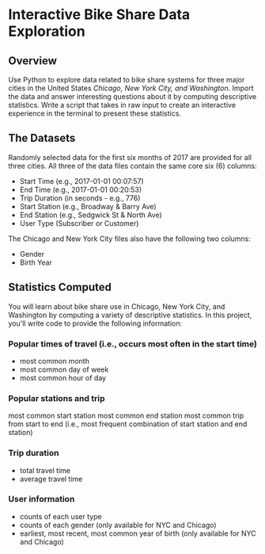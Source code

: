 # Interactive Bike Share Data Exploration
## Overview
Use Python to explore data related to bike share systems for three major cities in the United States _Chicago, New York City, and Washington_. Import the data and answer interesting questions about it by computing descriptive statistics. Write a script that takes in raw input to create an interactive experience in the terminal to present these statistics.
## The Datasets
Randomly selected data for the first six months of 2017 are provided for all three cities. All three of the data files contain the same core six (6) columns:

- Start Time (e.g., 2017-01-01 00:07:57)
- End Time (e.g., 2017-01-01 00:20:53)
- Trip Duration (in seconds - e.g., 776)
- Start Station (e.g., Broadway & Barry Ave)
- End Station (e.g., Sedgwick St & North Ave)
- User Type (Subscriber or Customer)

The Chicago and New York City files also have the following two columns:

- Gender
- Birth Year

## Statistics Computed
You will learn about bike share use in Chicago, New York City, and Washington by computing a variety of descriptive statistics. In this project, you'll write code to provide the following information:

### Popular times of travel (i.e., occurs most often in the start time)
- most common month
- most common day of week
- most common hour of day

### Popular stations and trip
most common start station
most common end station
most common trip from start to end (i.e., most frequent combination of start station and end station)

### Trip duration
- total travel time
- average travel time

### User information

- counts of each user type
- counts of each gender (only available for NYC and Chicago)
- earliest, most recent, most common year of birth (only available for NYC and Chicago)
